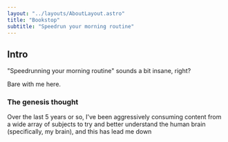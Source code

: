 ```yaml
---
layout: "../layouts/AboutLayout.astro"
title: "Bookstop"
subtitle: "Speedrun your morning routine"
---
```


## Intro

"Speedrunning your morning routine" sounds a bit insane, right?

Bare with me here.

### The genesis thought

Over the last 5 years or so, I've been aggressively consuming content from a wide array of subjects to try and better understand the human brain (specifically, my brain), and this has lead me down
